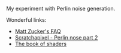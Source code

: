 My experiment with Perlin noise generation.

Wonderful links:
- [Matt Zucker's FAQ](https://mzucker.github.io/html/perlin-noise-math-faq.html)
- [Scratchapixel - Perlin nose part 2](https://www.scratchapixel.com/lessons/procedural-generation-virtual-worlds%20/perlin-noise-part-2?url=procedural-generation-virtual-worlds%20/perlin-noise-part-2)
- [The book of shaders](https://thebookofshaders.com/11/)
